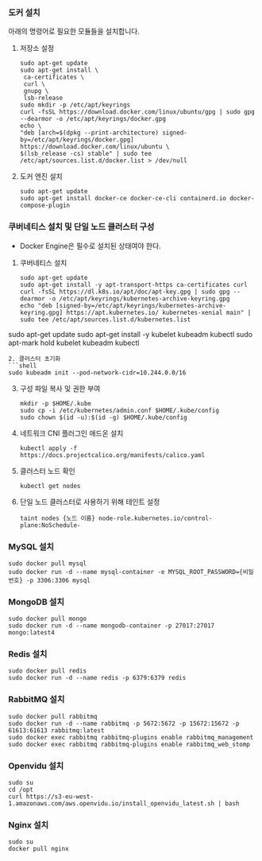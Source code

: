 ### 도커 설치

아래의 명령어로 필요한 모듈들을 설치합니다.

1. 저장소 설정
   
   ```shell
   sudo apt-get update
   sudo apt-get install \
    ca-certificates \
    curl \
    gnupg \
    lsb-release
   sudo mkdir -p /etc/apt/keyrings
   curl -fsSL https://download.docker.com/linux/ubuntu/gpg | sudo gpg --dearmor -o /etc/apt/keyrings/docker.gpg
   echo \
   "deb [arch=$(dpkg --print-architecture) signed-by=/etc/apt/keyrings/docker.gpg] https://download.docker.com/linux/ubuntu \
   $(lsb_release -cs) stable" | sudo tee /etc/apt/sources.list.d/docker.list > /dev/null
   ```

2. 도커 엔진 설치
   
   ```shell
   sudo apt-get update
   sudo apt-get install docker-ce docker-ce-cli containerd.io docker-compose-plugin
   ```

### 쿠버네티스 설치 및 단일 노드 클러스터 구성

- Docker Engine은 필수로 설치된 상태여야 한다.
1. 쿠버네티스 설치
   
   ```shell
   sudo apt-get update
   sudo apt-get install -y apt-transport-https ca-certificates curl
   curl -fsSL https://dl.k8s.io/apt/doc/apt-key.gpg | sudo gpg --dearmor -o /etc/apt/keyrings/kubernetes-archive-keyring.gpg
   echo "deb [signed-by=/etc/apt/keyrings/kubernetes-archive-keyring.gpg] https://apt.kubernetes.io/ kubernetes-xenial main" | sudo tee /etc/apt/sources.list.d/kubernetes.list
   ```

sudo apt-get update
sudo apt-get install -y kubelet kubeadm kubectl
sudo apt-mark hold kubelet kubeadm kubectl

```
2. 클러스터 초기화
```shell
sudo kubeadm init --pod-network-cidr=10.244.0.0/16
```

3. 구성 파일 복사 및 권한 부여
   
   ```shell
   mkdir -p $HOME/.kube
   sudo cp -i /etc/kubernetes/admin.conf $HOME/.kube/config
   sudo chown $(id -u):$(id -g) $HOME/.kube/config
   ```

4. 네트워크 CNI 플러그인 애드온 설치
   
   ```shell
   kubectl apply -f https://docs.projectcalico.org/manifests/calico.yaml
   ```

5. 클러스터 노드 확인
   
   ```shell
   kubectl get nodes
   ```

6. 단일 노드 클러스터로 사용하기 위해 테인트 설정
   
   ```shell
   taint nodes {노드 이름} node-role.kubernetes.io/control-plane:NoSchedule-
   ```

### MySQL 설치

```shell
sudo docker pull mysql
sudo docker run -d --name mysql-container -e MYSQL_ROOT_PASSWORD={비밀번호} -p 3306:3306 mysql
```

### MongoDB 설치

```shell
sudo docker pull mongo
sudo docker run -d --name mongodb-container -p 27017:27017 mongo:latest4
```

### Redis 설치

```shell
sudo docker pull redis
sudo docker run -d --name redis -p 6379:6379 redis
```

### RabbitMQ 설치

```shell
sudo docker pull rabbitmq
sudo docker run -d --name rabbitmq -p 5672:5672 -p 15672:15672 -p 61613:61613 rabbitmq:latest
sudo docker exec rabbitmq rabbitmq-plugins enable rabbitmq_management
sudo docker exec rabbitmq rabbitmq-plugins enable rabbitmq_web_stomp
```

### Openvidu 설치

```shell
sudo su
cd /opt
curl https://s3-eu-west-1.amazonaws.com/aws.openvidu.io/install_openvidu_latest.sh | bash
```

### Nginx 설치

```shell
sudo su
docker pull nginx
```